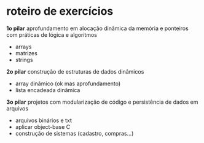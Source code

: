 # roteiro de exercícios

**1o pilar**
aprofundamento em alocação dinâmica da memória e ponteiros com práticas de lógica e algoritmos
- arrays
- matrizes
- strings


**2o pilar**
construção de estruturas de dados dinâmicos
* array dinâmico (ok mas aprofundamento)
* lista encadeada dinâmica

**3o pilar**
projetos com modularização de código e persistência de dados em arquivos
* arquivos binários e txt
* aplicar object-base C
* construção de sistemas (cadastro, compras...)
